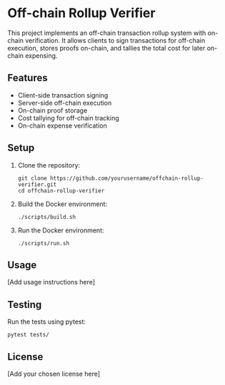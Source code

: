 
# Off-chain Rollup Verifier

This project implements an off-chain transaction rollup system with on-chain verification. It allows clients to sign transactions for off-chain execution, stores proofs on-chain, and tallies the total cost for later on-chain expensing.

## Features

- Client-side transaction signing
- Server-side off-chain execution
- On-chain proof storage
- Cost tallying for off-chain tracking
- On-chain expense verification

## Setup

1. Clone the repository:
   ```
   git clone https://github.com/yourusername/offchain-rollup-verifier.git
   cd offchain-rollup-verifier
   ```

2. Build the Docker environment:
   ```
   ./scripts/build.sh
   ```

3. Run the Docker environment:
   ```
   ./scripts/run.sh
   ```

## Usage

[Add usage instructions here]

## Testing

Run the tests using pytest:
```
pytest tests/
```

## License

[Add your chosen license here]

